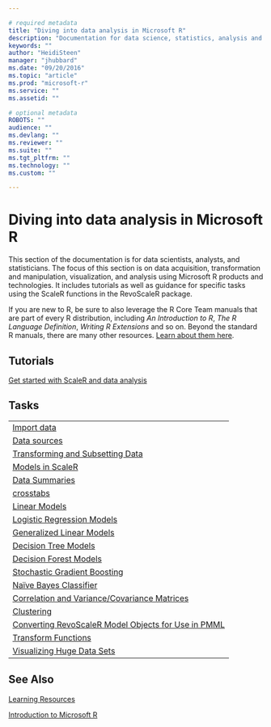 ```yaml
---

# required metadata
title: "Diving into data analysis in Microsoft R"
description: "Documentation for data science, statistics, analysis and visualization using Microsoft R functions and tools, including ScaleR functions in the RevoScaleR package."
keywords: ""
author: "HeidiSteen"
manager: "jhubbard"
ms.date: "09/20/2016"
ms.topic: "article"
ms.prod: "microsoft-r"
ms.service: ""
ms.assetid: ""

# optional metadata
ROBOTS: ""
audience: ""
ms.devlang: ""
ms.reviewer: ""
ms.suite: ""
ms.tgt_pltfrm: ""
ms.technology: ""
ms.custom: ""

---
```


# Diving into data analysis in Microsoft R

This section of the documentation is for data scientists, analysts, and statisticians. The focus of this section is on data acquisition, transformation and manipulation, visualization, and analysis using Microsoft R products and technologies. It includes tutorials as well as guidance for specific tasks using the ScaleR functions in the  RevoScaleR package.

If you are new to R, be sure to also leverage the R Core Team manuals that are part of every R distribution, including *An Introduction to R*, *The R Language Definition*, *Writing R Extensions* and so on. Beyond the standard R manuals, there are many other resources. [Learn about them here](microsoft-r-more-resources.md).

## Tutorials

[Get started with ScaleR and data analysis](scaler-getting-started.md)

## Tasks
| |
|-|
|[Import data](scaler-user-guide-data-import.md)|
|[Data sources](scaler-user-guide-data-source.md)|
|[Transforming and Subsetting Data](scaler-user-guide-data-transform.md)|
|[Models in ScaleR](scaler-user-guide-models.md)|
|[Data Summaries](scaler-user-guide-data-summaries.md)|
|[crosstabs](scaler-user-guide-crosstabs.md)|
|[Linear Models](scaler-user-guide-linear-model.md)|
|[Logistic Regression Models](scaler-user-guide-logistic-regression.md)|
|[Generalized Linear Models](scaler-user-guide-generalized-linear-model.md)|
|[Decision Tree Models](scaler-user-guide-decision-tree.md)|
|[Decision Forest Models](scaler-user-guide-decision-forest.md)|
|[Stochastic Gradient Boosting](scaler-user-guide-boosting.md)|
|[Naïve Bayes Classifier](scaler-user-guide-naive-bayes.md)|
|[Correlation and Variance/Covariance Matrices](scaler-user-guide-covcor.md)|
|[Clustering](scaler-user-guide-cluster.md)|
|[Converting RevoScaleR Model Objects for Use in PMML](scaler-user-guide-pmml.md)|
|[Transform Functions](scaler-user-guide-transform-functions.md)|
|[Visualizing Huge Data Sets](scaler-user-guide-visualize-huge-data-sets.md)|

## See Also

[Learning Resources](microsoft-r-more-resources.md)

[Introduction to Microsoft R](microsoft-r-getting-started.md)
